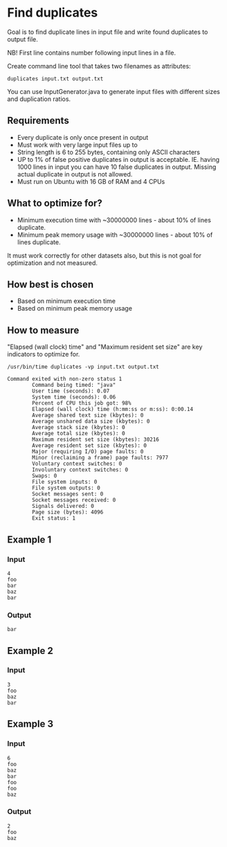 # Find duplicates
Goal is to find duplicate lines in input file and write found duplicates to output file.

NB! First line contains number following input lines in a file.

Create command line tool that takes two filenames as attributes:
```
duplicates input.txt output.txt
```

You can use InputGenerator.java to generate input files with different sizes and duplication ratios.

## Requirements
* Every duplicate is only once present in output
* Must work with very large input files up to 
* String length is 6 to 255 bytes, containing only ASCII characters
* UP to 1% of false positive duplicates in output is acceptable. IE. having 1000 lines in input you can have 10 false duplicates in output. Missing actual duplicate in output is not allowed.
* Must run on Ubuntu with 16 GB of RAM and 4 CPUs

## What to optimize for?
* Minimum execution time with ~30000000 lines - about 10% of lines duplicate. 
* Minimum peak memory usage with ~30000000 lines - about 10% of lines duplicate.

It must work correctly for other datasets also, but this is not goal for optimization and not measured.

## How best is chosen
* Based on minimum execution time
* Based on minimum peak memory usage
  

## How to measure
"Elapsed (wall clock) time" and "Maximum resident set size" are key indicators to optimize for.
```
/usr/bin/time duplicates -vp input.txt output.txt

Command exited with non-zero status 1
        Command being timed: "java"
        User time (seconds): 0.07
        System time (seconds): 0.06
        Percent of CPU this job got: 98%
        Elapsed (wall clock) time (h:mm:ss or m:ss): 0:00.14
        Average shared text size (kbytes): 0
        Average unshared data size (kbytes): 0
        Average stack size (kbytes): 0
        Average total size (kbytes): 0
        Maximum resident set size (kbytes): 30216
        Average resident set size (kbytes): 0
        Major (requiring I/O) page faults: 0
        Minor (reclaiming a frame) page faults: 7977
        Voluntary context switches: 0
        Involuntary context switches: 0
        Swaps: 0
        File system inputs: 0
        File system outputs: 0
        Socket messages sent: 0
        Socket messages received: 0
        Signals delivered: 0
        Page size (bytes): 4096
        Exit status: 1
```

## Example 1 
### Input
```
4
foo
bar
baz
bar
```

### Output
```
bar
```

## Example 2 

### Input
```
3
foo
baz
bar
```

## Example 3
### Input
```
6
foo
baz
bar
foo
foo
baz
``` 
### Output
```
2
foo
baz
``` 
